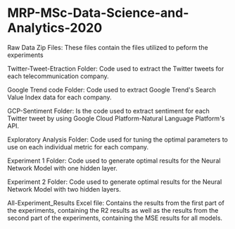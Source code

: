 # MRP-MSc-Data-Science-and-Analytics-2020

Raw Data Zip Files:
These files contain the files utilized to peform the experiments

Twitter-Tweet-Etraction Folder:
Code used to extract the Twitter tweets for each telecommunication company.

Google Trend code Folder:
Code used to extract Google Trend's Search Value Index data for each company.

GCP-Sentiment Folder: 
Is the code used to extract sentiment for each Twitter tweet by using Google Cloud Platform-Natural Language Platform's API.

Exploratory Analysis Folder:
Code used for tuning the optimal parameters to use on each individual metric for each company.

Experiment 1 Folder:
Code used to generate optimal results for the Neural Network Model with one hidden layer.

Experiment 2 Folder:
Code used to generate optimal results for the Neural Network Model with two hidden layers.

All-Experiment_Results Excel file:
Contains the results from the first part of the experiments, containing the R2 results as well as the results from the second part of the experiments, containing the MSE results for all models.
